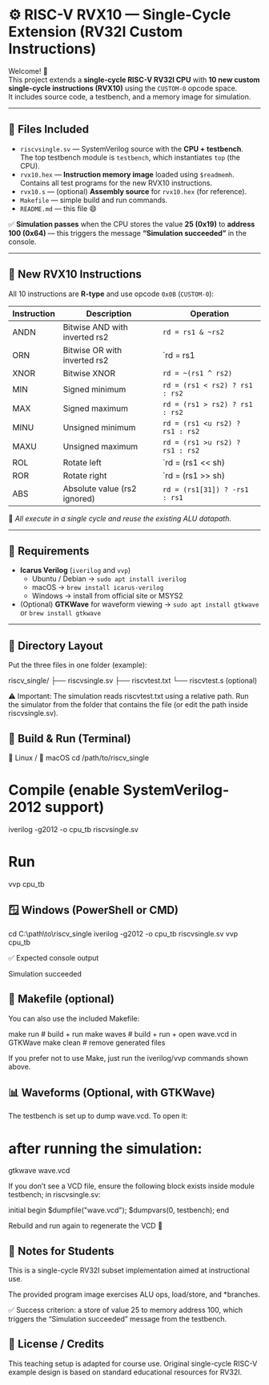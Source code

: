 # ⚙️ RISC-V RVX10 — Single-Cycle Extension (RV32I Custom Instructions)

Welcome! 🎉  
This project extends a **single-cycle RISC-V RV32I CPU** with **10 new custom single-cycle instructions (RVX10)** using the `CUSTOM-0` opcode space.  
It includes source code, a testbench, and a memory image for simulation.

---

## 📁 Files Included

- `riscvsingle.sv` — SystemVerilog source with the **CPU + testbench**.  
  The top testbench module is `testbench`, which instantiates `top` (the CPU).
- `rvx10.hex` — **Instruction memory image** loaded using `$readmemh`.  
  Contains all test programs for the new RVX10 instructions.
- `rvx10.s` — (optional) **Assembly source** for `rvx10.hex` (for reference).
- `Makefile` — simple build and run commands.
- `README.md` — this file 😄

✅ **Simulation passes** when the CPU stores the value **25 (0x19)** to **address 100 (0x64)** — this triggers the message **“Simulation succeeded”** in the console.

---

## 🧠 New RVX10 Instructions

All 10 instructions are **R-type** and use opcode `0x0B` (`CUSTOM-0`):

| Instruction | Description | Operation |
|--------------|--------------|------------|
| ANDN  | Bitwise AND with inverted rs2 | `rd = rs1 & ~rs2` |
| ORN   | Bitwise OR with inverted rs2  | `rd = rs1 | ~rs2` |
| XNOR  | Bitwise XNOR                  | `rd = ~(rs1 ^ rs2)` |
| MIN   | Signed minimum                | `rd = (rs1 < rs2) ? rs1 : rs2` |
| MAX   | Signed maximum                | `rd = (rs1 > rs2) ? rs1 : rs2` |
| MINU  | Unsigned minimum              | `rd = (rs1 <u rs2) ? rs1 : rs2` |
| MAXU  | Unsigned maximum              | `rd = (rs1 >u rs2) ? rs1 : rs2` |
| ROL   | Rotate left                   | `rd = (rs1 << sh) | (rs1 >> (32-sh))` |
| ROR   | Rotate right                  | `rd = (rs1 >> sh) | (rs1 << (32-sh))` |
| ABS   | Absolute value (rs2 ignored)  | `rd = (rs1[31]) ? -rs1 : rs1` |

📝 *All execute in a single cycle and reuse the existing ALU datapath.*

---

## 🧰 Requirements

- **Icarus Verilog** (`iverilog` and `vvp`)
  - Ubuntu / Debian → `sudo apt install iverilog`
  - macOS → `brew install icarus-verilog`
  - Windows → install from official site or MSYS2  
- (Optional) **GTKWave** for waveform viewing → `sudo apt install gtkwave` or `brew install gtkwave`

---

## 📁 Directory Layout

Put the three files in one folder (example):

riscv_single/
├── riscvsingle.sv
├── riscvtest.txt
└── riscvtest.s        (optional)


 ⚠️ Important: The simulation reads riscvtest.txt using a relative path.
Run the simulator from the folder that contains the file (or edit the path inside riscvsingle.sv).

## 🧰 Build & Run (Terminal)
🐧 Linux / 🍎 macOS
cd /path/to/riscv_single

# Compile (enable SystemVerilog-2012 support)
iverilog -g2012 -o cpu_tb riscvsingle.sv

# Run
vvp cpu_tb

## 🪟 Windows (PowerShell or CMD)
cd C:\path\to\riscv_single
iverilog -g2012 -o cpu_tb riscvsingle.sv
vvp cpu_tb


 ✅ Expected console output

Simulation succeeded

## 🧱 Makefile (optional)

You can also use the included Makefile:

make run        # build + run
make waves      # build + run + open wave.vcd in GTKWave
make clean      # remove generated files


If you prefer not to use Make, just run the iverilog/vvp commands shown above.

## 📊 Waveforms (Optional, with GTKWave)

The testbench is set up to dump wave.vcd. To open it:

# after running the simulation:
gtkwave wave.vcd


If you don’t see a VCD file, ensure the following block exists inside module testbench; in riscvsingle.sv:

initial begin
  $dumpfile("wave.vcd");
  $dumpvars(0, testbench);
end


Rebuild and run again to regenerate the VCD 🔁

## 🧠 Notes for Students

This is a single-cycle RV32I subset implementation aimed at instructional use.

The provided program image exercises ALU ops, load/store, and *branches.

✅ Success criterion: a store of value 25 to memory address 100, which triggers the “Simulation succeeded” message from the testbench.

## 📜 License / Credits

This teaching setup is adapted for course use.
Original single-cycle RISC-V example design is based on standard educational resources for RV32I.



